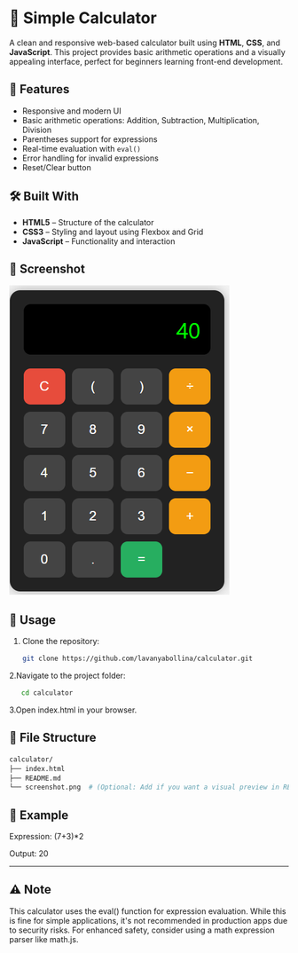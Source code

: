 # 🔢 Simple Calculator

A clean and responsive web-based calculator built using **HTML**, **CSS**, and **JavaScript**. This project provides basic arithmetic operations and a visually appealing interface, perfect for beginners learning front-end development.

## 🚀 Features

- Responsive and modern UI
- Basic arithmetic operations: Addition, Subtraction, Multiplication, Division
- Parentheses support for expressions
- Real-time evaluation with `eval()`
- Error handling for invalid expressions
- Reset/Clear button

## 🛠️ Built With

- **HTML5** – Structure of the calculator
- **CSS3** – Styling and layout using Flexbox and Grid
- **JavaScript** – Functionality and interaction

## 📸 Screenshot

![Simple Calculator Screenshot](screenshot.png)

## 🎯 Usage

1. Clone the repository:
   ```bash
   git clone https://github.com/lavanyabollina/calculator.git

   
2.Navigate to the project folder:
 ```bash
    cd calculator
  ```

3.Open index.html in your browser.

## 📂 File Structure
 ```bash
calculator/
├── index.html
├── README.md
└── screenshot.png  # (Optional: Add if you want a visual preview in README)
   ```
## 📌 Example
Expression: (7+3)*2

Output: 20

---

## ⚠️ Note
This calculator uses the eval() function for expression evaluation. While this is fine for simple applications, it's not recommended in production apps due to security risks. For enhanced safety, consider using a math expression parser like math.js.

